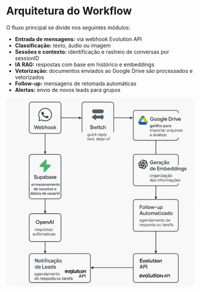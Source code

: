 # Arquitetura do Workflow

O fluxo principal se divide nos seguintes módulos:

- **Entrada de mensagens:** via webhook Evolution API
- **Classificação:** texto, áudio ou imagem
- **Sessões e contexto:** identificação e rastreio de conversas por sessionID
- **IA RAG:** respostas com base em histórico e embeddings
- **Vetorização:** documentos enviados ao Google Drive são processados e vetorizados
- **Follow-up:** mensagens de retomada automáticas
- **Alertas:** envio de novos leads para grupos

![Fluxo do n8n](./imagens/fluxo-n8n.png)

